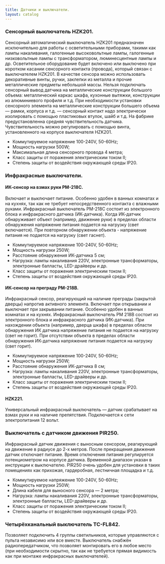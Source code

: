 ```yaml
---
title: Датчики и выключатели.
layout: catalog
---
```


### Сенсорный выключатель HZK201.

Сенсорный автоматический выключатель HZK201 предназначен исключительно для работы с осветительными приборами, такими как лампы накаливания, галогенные высоковольтные лампы, галогенные низковольтные лампы с трансформатором, люминесцентные лампы и др. Осветительное оборудование будет включено или выключено при коротком касании сенсорного контакта (провода), который связан с выключателем HZK201. В качестве сенсора можно использовать декоративные винты, ручки, заклепки из металла и прочие металлические предметы небольшой массы. Нельзя подключать сенсорный вывод датчика на металлические конструкции большого объема: металлический каркас шкафа, кухонные вытяжки, конструкции из алюминиевого профиля и т.д. При необходимости установки сенсорного элемента на металлические конструкции большего объема — рамки, корпуса и т.д. — сенсорный контакт надо электрически изолировать с помощью пластиковых втулок, шайб и т.д. На фабрике предустановленна средняя чувствительность датчика. Чувствительность можно регулировать с помощью винта, установленного на корпусе выключателя HZK201.

+ Коммутируемое напряжение 100-240V, 50-60Hz; 
+ Мощность нагрузки 500W; 
+ Максимальная длина сенсорного провода 4 метра; 
+ Класс защиты от поражения электрическим током II; 
+ Степень защиты от воздействия окружающей среды IP20.

### Инфракрасные выключатели.

#### ИК-сенсор на взмах руки PM-218C.
Включает и выключает питание. Особенно удобен в ванных комнатах и на кухнях, так как не требует непосредственного контакта с влажными руками. Инфракрасный выключатель PM-218С состоит из электронного блока и инфракрасного датчика (ИК-датчика). Когда ИК-датчик обнаруживает объект (например, движение руки) в пределах области обнаружения напряжение питания подается на нагрузку (свет включается). При повторном обнаружении объекта - напряжение питания не подается на нагрузку (свет гаснет).

+ Коммутируемое напряжение 100-240V, 50-60Hz; 
+ Мощность нагрузки 250W; 
+ Расстояние обнаружения ИК-датчика 5 см; 
+ Нагрузка: лампы накаливания 220V, электронные трансформаторы, 
электронные балласты, LED-драйверы и др. 
+ Класс защиты от поражения электрическим током II; 
+ Степень защиты от воздействия окружающей среды IP20.

#### ИК-сенсор на преграду PM-218B.

Инфракрасный сенсор, реагирующий на наличие преграды (закрытой дверцы) напротив активного элемента. Включает при открывании и выключает при закрывании питание. Особенно удобен в ванных комнатах и на кухнях. Инфракрасный выключатель PM 218B состоит из электронного блока и инфракрасного датчика (ИК-датчика). При нахождении объекта (например, дверца шкафа) в пределах области обнаружения ИК датчика напряжение питания не подается на нагрузку (свет не горит). При отсутствии объекта в пределах области обнаружения ИК-датчика напряжение питания подается на нагрузку (свет горит).

+ Коммутируемое напряжение 100-240V, 50-60Hz; 
+ Мощность нагрузки 250W; 
+ Расстояние обнаружения ИК-датчика 8 см; 
+ Нагрузка: лампы накаливания 220V, электронные трансформаторы, 
электронные балласты, LED-драйверы и др. 
+ Класс защиты от поражения электрическим током II; 
+ Степень защиты от воздействия окружающей среды IP20.

#### HZK221.

Универсальный инфракрасный выключатель — датчик срабатывает на взмах руки и на наличие препятствия. Подключается к сети электропитания 12 вольт.

### Выключатель с датчиком движения PIR250.

Инфракрасный датчик движения с выносным сенсором, реагирующий на движение в радиусе до 2-х метров. После прекращения движения датчик отключает питание. Время отключения питания регулируется потенциометром на корпусе датчика. Временной диапазон указан в инструкции к выключателю. PIR250 очень удобен для установки в таких помещениях как прихожая, гардеробная, лестничная площадка и т.д.

+ Коммутируемое напряжение 100-240V, 50-60Hz; 
+ Мощность нагрузки 250W; 
+ Длина кабеля для выносного сенсора — 2 метра;
+ Нагрузка: лампы накаливания 220V, электронные трансформаторы, 
электронные балласты, LED-драйверы и др. 
+ Класс защиты от поражения электрическим током II; 
+ Степень защиты от воздействия окружающей среды IP20.

### Четырёхканальный выключатель TC-FL842.

Позволяет подключить 4 группы светильников, которые управляются с пульта независимо или все вместе. Выключатель снабжён радиопередатчиком, что позволяет монтировать его в любое место (при необходимости скрытно, так как не требуется прямая видимость как при монтаже инфракрасных выключателей).
